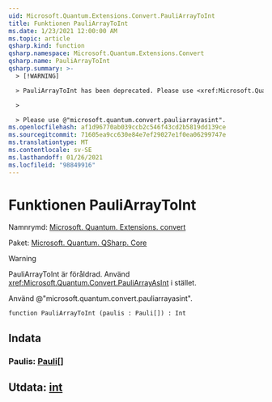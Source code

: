 ```yaml
---
uid: Microsoft.Quantum.Extensions.Convert.PauliArrayToInt
title: Funktionen PauliArrayToInt
ms.date: 1/23/2021 12:00:00 AM
ms.topic: article
qsharp.kind: function
qsharp.namespace: Microsoft.Quantum.Extensions.Convert
qsharp.name: PauliArrayToInt
qsharp.summary: >-
  > [!WARNING]

  > PauliArrayToInt has been deprecated. Please use <xref:Microsoft.Quantum.Convert.PauliArrayAsInt> instead.

  >

  > Please use @"microsoft.quantum.convert.pauliarrayasint".
ms.openlocfilehash: af1d96770ab039ccb2c546f43cd2b5819dd139ce
ms.sourcegitcommit: 71605ea9cc630e84e7ef29027e1f0ea06299747e
ms.translationtype: MT
ms.contentlocale: sv-SE
ms.lasthandoff: 01/26/2021
ms.locfileid: "98849916"
---
```

# <a name="pauliarraytoint-function"></a>Funktionen PauliArrayToInt

Namnrymd: [Microsoft. Quantum. Extensions. convert](xref:Microsoft.Quantum.Extensions.Convert)

Paket: [Microsoft. Quantum. QSharp. Core](https://nuget.org/packages/Microsoft.Quantum.QSharp.Core)


> [!WARNING]
> PauliArrayToInt är föråldrad. Använd <xref:Microsoft.Quantum.Convert.PauliArrayAsInt> i stället.
>
> Använd @"microsoft.quantum.convert.pauliarrayasint".



```qsharp
function PauliArrayToInt (paulis : Pauli[]) : Int
```


## <a name="input"></a>Indata

### <a name="paulis--pauli"></a>Paulis: [Pauli](xref:microsoft.quantum.lang-ref.pauli)[]





## <a name="output--int"></a>Utdata: [int](xref:microsoft.quantum.lang-ref.int)

